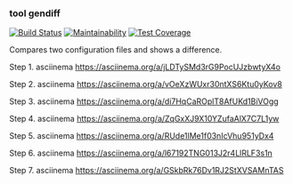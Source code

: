 ### tool gendiff
[![Build Status](https://travis-ci.com/EvSedov/frontend-project-lvl2.svg?branch=master)](https://travis-ci.com/EvSedov/frontend-project-lvl2)
[![Maintainability](https://api.codeclimate.com/v1/badges/7a57c8122db93d53d2cf/maintainability)](https://codeclimate.com/github/EvSedov/frontend-project-lvl2/maintainability)
[![Test Coverage](https://api.codeclimate.com/v1/badges/7a57c8122db93d53d2cf/test_coverage)](https://codeclimate.com/github/EvSedov/frontend-project-lvl2/test_coverage)

Compares two configuration files and shows a difference.

Step 1.
asciinema https://asciinema.org/a/jLDTySMd3rG9PocUJzbwtyX4o

Step 2.
asciinema https://asciinema.org/a/vOeXzWUxr30ntXS6Ktu0yKov8

Step 3.
asciinema https://asciinema.org/a/di7HqCaROplT8AfUKd1BiVOgg

Step 4.
asciinema https://asciinema.org/a/ZqGxXJ9X10YZufaAlX7C7L1yw

Step 5.
asciinema https://asciinema.org/a/RUde1lMe1f03nIcVhu951yDx4

Step 6.
asciinema https://asciinema.org/a/l67192TNG013J2r4LlRLF3s1n

Step 7.
asciinema https://asciinema.org/a/GSkbRk76Dv1RJ2StXVSAMnTAS

